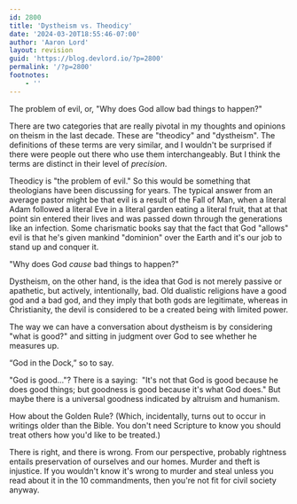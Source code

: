 ```yaml
---
id: 2800
title: 'Dystheism vs. Theodicy'
date: '2024-03-20T18:55:46-07:00'
author: 'Aaron Lord'
layout: revision
guid: 'https://blog.devlord.io/?p=2800'
permalink: '/?p=2800'
footnotes:
    - ''
---
```


<!-- wp:paragraph -->
<p>The problem of evil, or, "Why does God allow bad things to happen?"</p>
<!-- /wp:paragraph -->

<!-- wp:paragraph -->
<p>There are two categories that are really pivotal in my thoughts and opinions on theism in the last decade. These are "theodicy" and "dystheism".&nbsp;The definitions of these terms are very similar, and I wouldn't be surprised if there were people out there who use them interchangeably. But I think the terms are distinct in their level of <em>precision</em>.</p>
<!-- /wp:paragraph -->

<!-- wp:paragraph -->
<p>Theodicy is "the problem of evil." So this would be something that theologians have been discussing for years. The typical answer from an average pastor might be that evil is a result of the Fall of Man, when a literal Adam followed a literal Eve in a literal garden eating a literal fruit, that at that point sin entered their lives and was passed down through the generations like an infection. Some charismatic books say that the fact that God "allows" evil is that he's given mankind "dominion" over the Earth and it's our job to stand up and conquer it.</p>
<!-- /wp:paragraph -->

<!-- wp:paragraph -->
<p>"Why does God <em>cause</em>&nbsp;bad things to happen?"</p>
<!-- /wp:paragraph -->

<!-- wp:paragraph -->
<p>Dystheism, on the other hand, is the idea that God is not merely passive or apathetic, but actively, intentionally, bad. Old dualistic religions have a good god and a bad god, and they imply that both gods are legitimate, whereas in Christianity, the devil is considered to be a created being with limited power.</p>
<!-- /wp:paragraph -->

<!-- wp:paragraph -->
<p>The way we can have a conversation about dystheism is by considering "what is good?" and sitting in judgment over God to see whether he measures up.</p>
<!-- /wp:paragraph -->

<!-- wp:paragraph -->
<p>“God in the Dock,” so to say.</p>
<!-- /wp:paragraph -->

<!-- wp:paragraph -->
<p>"God is good..."?&nbsp;There is a saying:&nbsp; "It's not that God is good because he does good things; but goodness is good because it's what God does." But maybe there is a universal goodness indicated by altruism and humanism.</p>
<!-- /wp:paragraph -->

<!-- wp:paragraph -->
<p>How about the Golden Rule?&nbsp;(Which, incidentally, turns out to occur in writings older than the Bible. You don't need Scripture to know you should treat others how you'd like to be treated.)</p>
<!-- /wp:paragraph -->

<!-- wp:paragraph -->
<p>There is right, and there is wrong. From our perspective, probably rightness entails preservation of ourselves and our homes. Murder and theft is injustice. If you wouldn't know it's wrong to murder and steal unless you read about it in the 10 commandments, then you're not fit for civil society anyway.</p>
<!-- /wp:paragraph -->